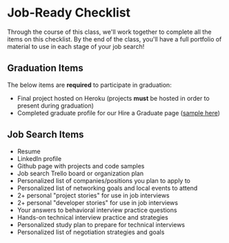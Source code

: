 # Job-Ready Checklist

Through the course of this class, we'll work together to complete all the items on this checklist. By the end of the class, you'll have a full portfolio of material to use in each stage of your job search! 

## Graduation Items

The below items are __required__ to participate in graduation:
* Final project hosted on Heroku (projects __must__ be hosted in order to present during graduation)
* Completed graduate profile for our Hire a Graduate page ([sample here](https://austincodingacademy.com/hire/))

## Job Search Items

* Resume
* LinkedIn profile
* Github page with projects and code samples
* Job search Trello board or organization plan
* Personalized list of companies/positions you plan to apply to
* Personalized list of networking goals and local events to attend
* 2+ personal "project stories" for use in job interviews
* 2+ personal "developer stories" for use in job interviews
* Your answers to behavioral interview practice questions
* Hands-on technical interview practice and strategies
* Personalized study plan to prepare for technical interviews
* Personalized list of negotiation strategies and goals
